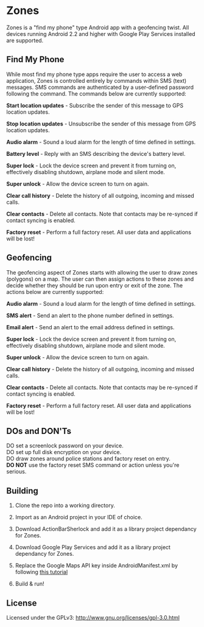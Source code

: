 Zones
==================
  
Zones is a "find my phone" type Android app with a geofencing twist. All devices
running Android 2.2 and higher with Google Play Services installed are supported.
  
Find My Phone
-------------
While most find my phone type apps require the user to access a web application,
Zones is controlled entirely by commands within SMS (text) messages. SMS commands
are authenticated by a user-defined password following the command. The commands below 
are currently supported:  
  
**Start location updates** - Subscribe the sender of this message to GPS location updates.  
  
**Stop location updates** - Unsubscribe the sender of this message from GPS location
updates.  
  
**Audio alarm** - Sound a loud alarm for the length of time defined in settings.  
  
**Battery level** - Reply with an SMS describing the device's battery level.  
  
**Super lock** - Lock the device screen and prevent it from turning on, effectively
disabling shutdown, airplane mode and silent mode.  
  
**Super unlock** - Allow the device screen to turn on again.  
  
**Clear call history** - Delete the history of all outgoing, incoming and missed calls.  
  
**Clear contacts** - Delete all contacts. Note that contacts may be re-synced if contact
syncing is enabled.  

**Factory reset** - Perform a full factory reset. All user data and applications will be
lost!  
  
Geofencing
----------
The geofencing aspect of Zones starts with allowing the user to draw zones
(polygons) on a map. The user can then assign actions to these zones and decide
whether they should be run upon entry or exit of the zone. The actions below are
currently supported:  
  
**Audio alarm** - Sound a loud alarm for the length of time defined in settings.  
  
**SMS alert** - Send an alert to the phone number defined in settings.  
  
**Email alert** - Send an alert to the email address defined in settings.  
  
**Super lock** - Lock the device screen and prevent it from turning on, effectively
disabling shutdown, airplane mode and silent mode.  
  
**Super unlock** - Allow the device screen to turn on again.  
  
**Clear call history** - Delete the history of all outgoing, incoming and missed calls.  
  
**Clear contacts** - Delete all contacts. Note that contacts may be re-synced if contact
syncing is enabled.  

**Factory reset** - Perform a full factory reset. All user data and applications will be
lost!  
  
DOs and DON'Ts
--------------
DO set a screenlock password on your device.  
DO set up full disk encryption on your device.  
DO draw zones around police stations and factory reset on entry.  
**DO NOT** use the factory reset SMS command or action unless you're serious.  

Building
--------
1) Clone the repo into a working directory.  
  
2) Import as an Android project in your IDE of choice.  
  
3) Download ActionBarSherlock and add it as a library project dependancy for Zones.  
  
4) Download Google Play Services and add it as a library project dependancy for Zones.  
  
5) Replace the Google Maps API key inside AndroidManifest.xml by following [this tutorial](https://developers.google.com/maps/documentation/android/start#the_google_maps_api_key)

6) Build & run!

License
-------

Licensed under the GPLv3: http://www.gnu.org/licenses/gpl-3.0.html
